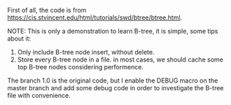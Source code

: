 First of all, the code is from https://cis.stvincent.edu/html/tutorials/swd/btree/btree.html.

NOTE:
This is only a demonstration to learn B-tree, it is simple, some tips about it:
1) Only include B-tree node insert, without delete.
2) Store every B-tree node in a file. in most cases, we should cache some top B-tree nodes considering performence.

The branch 1.0 is the original code, but I enable the DEBUG macro on the master branch and add some debug code in order to investigate the B-tree file with convenience.
